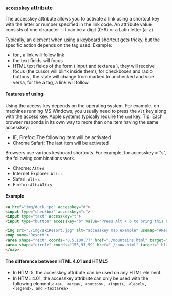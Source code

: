 ### `accesskey` attribute
The accesskey attribute allows you to activate a link using a shortcut key with the letter or number specified in the link code. 
An attribute value consists of one character - it can be a digit (0-9) or a Latin letter (a-z).

Typically, an element when using a keyboard shortcut gets tricky, but the specific action depends on the tag used. Example:
- for <a>, a link will follow link
- the text fields will focus
- HTML text fields of the form ( input and textarea ), they will receive focus 
(the cursor will blink inside them), for checkboxes and radio buttons , the state will change from marked to unchecked and vice versa,
for the a tag, a link will follow.
#### Features of using
Using the access key depends on the operating system. For example, on machines running MS Windows, you usually need to press the `Alt`
key along with the access key. Apple systems typically require the `cmd` key.
Tip: Each browser responds in its own way to more than one item having the same accesskey:
- IE, Firefox: The following item will be activated
- Chrome Safari: The last item will be activated

Browsers use various keyboard shortcuts.
For example, for accesskey = "s", the following combinations work.
- Chrome: `Alt`+`s`
- Internet Explorer: `Alt`+`s`
- Safari: `Alt`+`s`
- Firefox: `Alt`+`Alt`+`s`
#### Example 
```html
<a href="img/duck.jpg" accesskey="d">
<input type="checkbox" accesskey="c">
<input type="text" accesskey="t">
<input type="button" accesskey="b" value="Press Alt + b to bring this button intofocus">

<img src="./img/skiResort.jpg" alt="accesskey map example" usemap="#Resort">
<map name="Resort">
<area shape="rect" coords="8,5,100,77" href="./mountains.html" target="_blank" alt="mountains" accesskey="m">
<area shape="circle" coords="155,93,59" href="./snow.html" target="_blank" alt="what about snow?" accesskey="s">
</map>
```
#### The difference between HTML 4.01 and HTML5

- In HTML5, the accesskey attribute can be used on any HTML element.
- In HTML 4.01, the accesskey attribute can only be used with the following elements:
`<a>, <area>, <button>, <input>, <label>, <legend>, and <textarea>`




